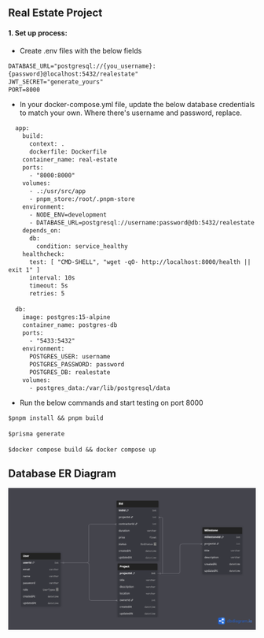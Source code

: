 ## Real Estate Project

#### 1. Set up process:

- Create .env files with the below fields


```
DATABASE_URL="postgresql://{you_username}:{password}@localhost:5432/realestate"
JWT_SECRET="generate_yours"
PORT=8000
```
- In your docker-compose.yml file, update the below database credentials to match your own. 
Where there's username and password, replace.

```angular2html
  app:
    build:
      context: .
      dockerfile: Dockerfile
    container_name: real-estate
    ports:
      - "8000:8000"
    volumes:
      - .:/usr/src/app
      - pnpm_store:/root/.pnpm-store
    environment:
      - NODE_ENV=development
      - DATABASE_URL=postgresql://username:password@db:5432/realestate
    depends_on:
      db:
        condition: service_healthy
    healthcheck:
      test: [ "CMD-SHELL", "wget -qO- http://localhost:8000/health || exit 1" ]
      interval: 10s
      timeout: 5s
      retries: 5

  db:
    image: postgres:15-alpine
    container_name: postgres-db
    ports:
      - "5433:5432"
    environment:
      POSTGRES_USER: username
      POSTGRES_PASSWORD: password
      POSTGRES_DB: realestate
    volumes:
      - postgres_data:/var/lib/postgresql/data
```



- Run the below commands and start testing on port 8000
```angular2html
$pnpm install && pnpm build

$prisma generate

$docker compose build && docker compose up
```


## Database ER Diagram

![](er_diagram.png)